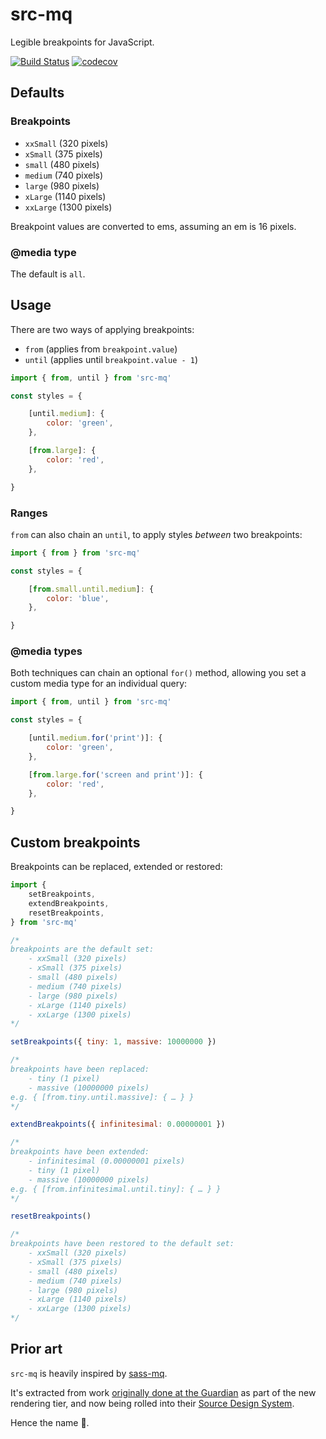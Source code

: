 # src-mq

Legible breakpoints for JavaScript.

[![Build Status](https://travis-ci.org/src-mq/src-mq.svg?branch=master)](https://travis-ci.org/src-mq/src-mq)
[![codecov](https://codecov.io/gh/src-mq/src-mq/branch/master/graph/badge.svg)](https://codecov.io/gh/src-mq/src-mq)

## Defaults

### Breakpoints

- `xxSmall` (320 pixels)
- `xSmall` (375 pixels)
- `small` (480 pixels)
- `medium` (740 pixels)
- `large` (980 pixels)
- `xLarge` (1140 pixels)
- `xxLarge` (1300 pixels)

Breakpoint values are converted to ems, assuming an em is 16 pixels.

### @media type
The default is `all`.

## Usage

There are two ways of applying breakpoints:

- `from` (applies from `breakpoint.value`)
- `until` (applies until `breakpoint.value - 1`)

```js
import { from, until } from 'src-mq'

const styles = {

	[until.medium]: {
		color: 'green',
	},

	[from.large]: {
		color: 'red',
	},

}
```

### Ranges

`from` can also chain an `until`, to apply styles _between_ two breakpoints:

```js
import { from } from 'src-mq'

const styles = {

	[from.small.until.medium]: {
		color: 'blue',
	},

}
```

### @media types

Both techniques can chain an optional `for()` method, allowing you set a custom media type for an individual query:

```js
import { from, until } from 'src-mq'

const styles = {

	[until.medium.for('print')]: {
		color: 'green',
	},

	[from.large.for('screen and print')]: {
		color: 'red',
	},

}
```

## Custom breakpoints

Breakpoints can be replaced, extended or restored:

```js
import {
	setBreakpoints,
	extendBreakpoints,
	resetBreakpoints,
} from 'src-mq'

/*
breakpoints are the default set:
	- xxSmall (320 pixels)
	- xSmall (375 pixels)
	- small (480 pixels)
	- medium (740 pixels)
	- large (980 pixels)
	- xLarge (1140 pixels)
	- xxLarge (1300 pixels)
*/

setBreakpoints({ tiny: 1, massive: 10000000 })

/*
breakpoints have been replaced:
	- tiny (1 pixel)
	- massive (10000000 pixels)
e.g. { [from.tiny.until.massive]: { … } }
*/

extendBreakpoints({ infinitesimal: 0.00000001 })

/*
breakpoints have been extended:
	- infinitesimal (0.00000001 pixels)
	- tiny (1 pixel)
	- massive (10000000 pixels)
e.g. { [from.infinitesimal.until.tiny]: { … } }
*/

resetBreakpoints()

/*
breakpoints have been restored to the default set:
	- xxSmall (320 pixels)
	- xSmall (375 pixels)
	- small (480 pixels)
	- medium (740 pixels)
	- large (980 pixels)
	- xLarge (1140 pixels)
	- xxLarge (1300 pixels)
*/
```


## Prior art
`src-mq` is heavily inspired by [sass-mq](https://github.com/sass-mq/sass-mq).

It's extracted from work [originally done at the Guardian](https://github.com/guardian/dotcom-rendering/pull/21) as part of the new rendering tier, and now being rolled into their [Source Design System](https://github.com/guardian/source-components).

Hence the name 💃.
